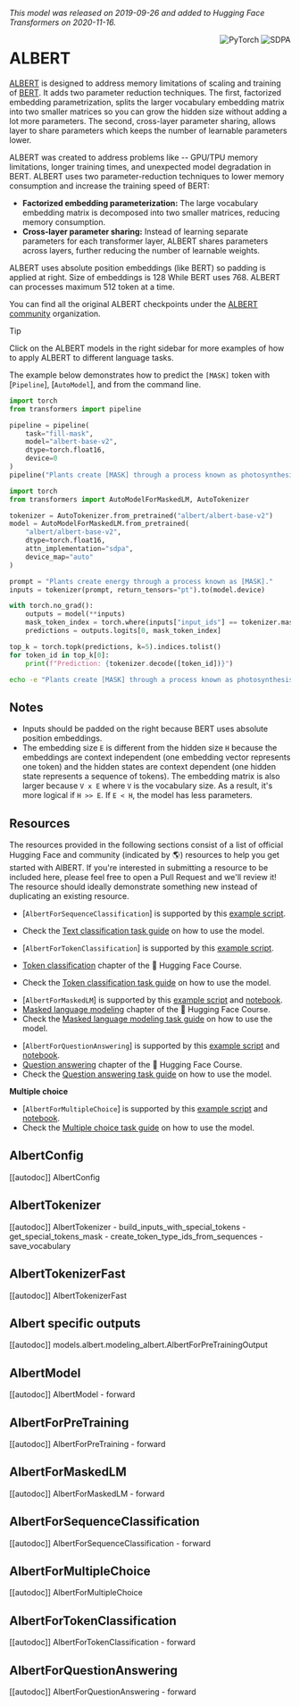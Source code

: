 <!--Copyright 2020 The HuggingFace Team. All rights reserved.

Licensed under the Apache License, Version 2.0 (the "License"); you may not use this file except in compliance with
the License. You may obtain a copy of the License at

http://www.apache.org/licenses/LICENSE-2.0

Unless required by applicable law or agreed to in writing, software distributed under the License is distributed on
an "AS IS" BASIS, WITHOUT WARRANTIES OR CONDITIONS OF ANY KIND, either express or implied. See the License for the
specific language governing permissions and limitations under the License.

⚠️ Note that this file is in Markdown but contain specific syntax for our doc-builder (similar to MDX) that may not be
rendered properly in your Markdown viewer.

-->
*This model was released on 2019-09-26 and added to Hugging Face Transformers on 2020-11-16.*

<div style="float: right;">
    <div class="flex flex-wrap space-x-1">
        <img alt="PyTorch" src="https://img.shields.io/badge/PyTorch-DE3412?style=flat&logo=pytorch&logoColor=white" >
        <img alt="SDPA" src= "https://img.shields.io/badge/SDPA-DE3412?style=flat&logo=pytorch&logoColor=white" >
    </div>
</div>

# ALBERT

[ALBERT](https://huggingface.co/papers/1909.11942) is designed to address memory limitations of scaling and training of [BERT](./bert). It adds two parameter reduction techniques. The first, factorized embedding parametrization, splits the larger vocabulary embedding matrix into two smaller matrices so you can grow the hidden size without adding a lot more parameters. The second, cross-layer parameter sharing, allows layer to share parameters which keeps the number of learnable parameters lower.

ALBERT was created to address problems like -- GPU/TPU memory limitations, longer training times, and unexpected model degradation in BERT. ALBERT uses two parameter-reduction techniques to lower memory consumption and increase the training speed of BERT:

- **Factorized embedding parameterization:** The large vocabulary embedding matrix is decomposed into two smaller matrices, reducing memory consumption.
- **Cross-layer parameter sharing:** Instead of learning separate parameters for each transformer layer, ALBERT shares parameters across layers, further reducing the number of learnable weights.

ALBERT uses absolute position embeddings (like BERT) so padding is applied at right. Size of embeddings is 128 While BERT uses 768. ALBERT can processes maximum 512 token at a time.

You can find all the original ALBERT checkpoints under the [ALBERT community](https://huggingface.co/albert) organization.

> [!TIP]
> Click on the ALBERT models in the right sidebar for more examples of how to apply ALBERT to different language tasks.

The example below demonstrates how to predict the `[MASK]` token with [`Pipeline`], [`AutoModel`], and from the command line.

<hfoptions id="usage">
<hfoption id="Pipeline">

```py
import torch
from transformers import pipeline

pipeline = pipeline(
    task="fill-mask",
    model="albert-base-v2",
    dtype=torch.float16,
    device=0
)
pipeline("Plants create [MASK] through a process known as photosynthesis.", top_k=5)
```

</hfoption>
<hfoption id="AutoModel">

```py
import torch
from transformers import AutoModelForMaskedLM, AutoTokenizer

tokenizer = AutoTokenizer.from_pretrained("albert/albert-base-v2")
model = AutoModelForMaskedLM.from_pretrained(
    "albert/albert-base-v2",
    dtype=torch.float16,
    attn_implementation="sdpa",
    device_map="auto"
)

prompt = "Plants create energy through a process known as [MASK]."
inputs = tokenizer(prompt, return_tensors="pt").to(model.device)

with torch.no_grad():
    outputs = model(**inputs)
    mask_token_index = torch.where(inputs["input_ids"] == tokenizer.mask_token_id)[1]
    predictions = outputs.logits[0, mask_token_index]

top_k = torch.topk(predictions, k=5).indices.tolist()
for token_id in top_k[0]:
    print(f"Prediction: {tokenizer.decode([token_id])}")
```

</hfoption>
<hfoption id="transformers CLI">

```bash
echo -e "Plants create [MASK] through a process known as photosynthesis." | transformers run fill-mask --model albert-base-v2 --device 0
```

</hfoption>

</hfoptions>

## Notes

- Inputs should be padded on the right because BERT uses absolute position embeddings.
- The embedding size `E` is different from the hidden size `H` because the embeddings are context independent (one embedding vector represents one token) and the hidden states are context dependent (one hidden state represents a sequence of tokens). The embedding matrix is also larger because `V x E` where `V` is the vocabulary size. As a result, it's more logical if `H >> E`. If `E < H`, the model has less parameters.

## Resources

The resources provided in the following sections consist of a list of official Hugging Face and community (indicated by 🌎) resources to help you get started with AlBERT. If you're interested in submitting a resource to be included here, please feel free to open a Pull Request and we'll review it! The resource should ideally demonstrate something new instead of duplicating an existing resource.

<PipelineTag pipeline="text-classification"/>

- [`AlbertForSequenceClassification`] is supported by this [example script](https://github.com/huggingface/transformers/tree/main/examples/pytorch/text-classification).

- Check the [Text classification task guide](../tasks/sequence_classification) on how to use the model.

<PipelineTag pipeline="token-classification"/>

- [`AlbertForTokenClassification`] is supported by this [example script](https://github.com/huggingface/transformers/tree/main/examples/pytorch/token-classification).

- [Token classification](https://huggingface.co/course/chapter7/2?fw=pt) chapter of the 🤗 Hugging Face Course.
- Check the [Token classification task guide](../tasks/token_classification) on how to use the model.

<PipelineTag pipeline="fill-mask"/>

- [`AlbertForMaskedLM`] is supported by this [example script](https://github.com/huggingface/transformers/tree/main/examples/pytorch/language-modeling#robertabertdistilbert-and-masked-language-modeling) and [notebook](https://colab.research.google.com/github/huggingface/notebooks/blob/main/examples/language_modeling.ipynb).
- [Masked language modeling](https://huggingface.co/course/chapter7/3?fw=pt) chapter of the 🤗 Hugging Face Course.
- Check the [Masked language modeling task guide](../tasks/masked_language_modeling) on how to use the model.

<PipelineTag pipeline="question-answering"/>

- [`AlbertForQuestionAnswering`] is supported by this [example script](https://github.com/huggingface/transformers/tree/main/examples/pytorch/question-answering) and [notebook](https://colab.research.google.com/github/huggingface/notebooks/blob/main/examples/question_answering.ipynb).
- [Question answering](https://huggingface.co/course/chapter7/7?fw=pt) chapter of the 🤗 Hugging Face Course.
- Check the [Question answering task guide](../tasks/question_answering) on how to use the model.

**Multiple choice**

- [`AlbertForMultipleChoice`] is supported by this [example script](https://github.com/huggingface/transformers/tree/main/examples/pytorch/multiple-choice) and [notebook](https://colab.research.google.com/github/huggingface/notebooks/blob/main/examples/multiple_choice.ipynb).
- Check the [Multiple choice task guide](../tasks/multiple_choice) on how to use the model.

## AlbertConfig

[[autodoc]] AlbertConfig

## AlbertTokenizer

[[autodoc]] AlbertTokenizer - build_inputs_with_special_tokens - get_special_tokens_mask - create_token_type_ids_from_sequences - save_vocabulary

## AlbertTokenizerFast

[[autodoc]] AlbertTokenizerFast

## Albert specific outputs

[[autodoc]] models.albert.modeling_albert.AlbertForPreTrainingOutput

## AlbertModel

[[autodoc]] AlbertModel - forward

## AlbertForPreTraining

[[autodoc]] AlbertForPreTraining - forward

## AlbertForMaskedLM

[[autodoc]] AlbertForMaskedLM - forward

## AlbertForSequenceClassification

[[autodoc]] AlbertForSequenceClassification - forward

## AlbertForMultipleChoice

[[autodoc]] AlbertForMultipleChoice

## AlbertForTokenClassification

[[autodoc]] AlbertForTokenClassification - forward

## AlbertForQuestionAnswering

[[autodoc]] AlbertForQuestionAnswering - forward

